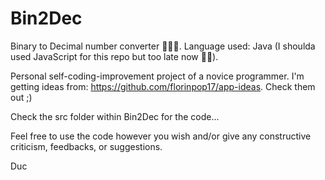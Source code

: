 # Bin2Dec
Binary to Decimal number converter 📌📌📌.
Language used: Java (I shoulda used JavaScript for this repo but too late now 🤷‍♂️).

Personal self-coding-improvement project of a novice programmer. I'm getting ideas from: https://github.com/florinpop17/app-ideas. Check them out ;)

Check the src folder within Bin2Dec for the code...

Feel free to use the code however you wish and/or give any constructive criticism, feedbacks, or suggestions.

Duc
